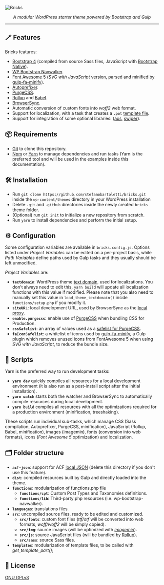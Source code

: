![Bricks](https://repository-images.githubusercontent.com/170774557/10d31c80-75ea-11eb-8adc-1b7b7d15f46c)


<div align="center">

_A modular WordPress starter theme powered by Bootstrap and Gulp_

---

</div>

## 🪄 Features

Bricks features:
- [Bootstrap 4](https://getbootstrap.com/) (compiled from source Sass files, JavaScript with [Bootstrap Native](https://github.com/thednp/bootstrap.native/)).
- [WP Bootstrap Navwalker](https://github.com/wp-bootstrap/wp-bootstrap-navwalker).
- [Font Awesome 5](https://fontawesome.com/) (_SVG with JavaScript_ version, parsed and minified by [gulp-fa-minify](https://github.com/FA-Minify/gulp-fa-minify)).
- [Autoprefixer](https://autoprefixer.github.io/).
- [PurgeCSS](https://purgecss.com/).
- [Rollup](https://www.rollupjs.org/) and [Babel](https://babeljs.io/).
- [BrowserSync](https://www.browsersync.io/).
- Automatic conversion of custom fonts into *woff2* web format.
- Support for localization, with a task that creates a `.pot` [template file](https://developer.wordpress.org/themes/functionality/internationalization/).
- Support for integration of some optional libraries: ([aos](https://michalsnik.github.io/aos/), [swiper](https://swiperjs.com/)).

## 📦 Requirements

- [Git](https://git-scm.com/) to clone this repository.
- [Npm](https://nodejs.org/) or [Yarn](https://yarnpkg.com/) to manage dependencies and run tasks (Yarn is the preferred tool and will be used in the examples inside this documentation).
## 🛠️ Installation

- Run `git clone https://github.com/stefanobartoletti/bricks.git` inside the `wp-content/themes` directory in your WordPress installation
- Delete `.git` and `.github` directories inside the newly created `bricks` theme folder.
- (Optional) run `git init` to initialize a new repository from scratch.
- Run `yarn` to install dependencies and perform the initial setup.

## ⚙️ Configuration

Some configuration variables are available in `bricks.config.js`.
Options listed under *Project Variables* can be edited on a per-project basis, while *Path Variables* define paths used by Gulp tasks and they usually should be left unmodified.

*Project Variables* are:

- **`textdomain`**: WordPress theme [text domain](https://developer.wordpress.org/themes/functionality/internationalization/#text-domain), used for localizations. You don't always need to edit this, `yarn build` will update all localization functions with this value if modified. Please note that you also need to manually set this value in `load_theme_textdomain()` inside `functions/setup.php` if you modify it.
- **`siteURL`**: local development URL, used by BrowserSync as the [local proxy](https://www.browsersync.io/docs/api#api-init).
- **`enable.purgecss`**: enable use of [PurgeCSS](https://purgecss.com/) when bundling CSS for Production.
- **`cssSafelist`**: an array of values used as a [safelist for PurgeCSS](https://purgecss.com/safelisting.html).
- **`faIconSafelist`**: a whitelist of icons used by [gulp-fa-minify](https://github.com/FA-Minify/gulp-fa-minify), a Gulp plugin which removes unused icons from FontAwesome 5 when using _SVG with JavaScript_, to reduce the bundle size.

## 📜 Scripts

Yarn is the preferred way to run development tasks:
- **`yarn dev`** quickly compiles all resources for a local development environment (it is also run as a post-install script after the initial installation).
- **`yarn watch`** starts both the watcher and BrowserSync to automatically compile resources during local development.
- **`yarn build`** compiles all resources with all the optimizations required for a production environment (minification, treeshaking).

These scripts run individual sub-tasks, which manage CSS (Sass compilation, Autoprefixer, PurgeCSS, minification), JavaScript (Rollup, Babel, minification), images (imagemin), fonts (conversion into web formats), icons (*Font Awesome 5* optimization) and localization.
  
## 🗂️ Folder structure

- **`acf-json`**: support for ACF [local JSON](https://www.advancedcustomfields.com/resources/local-json/) (delete this directory if you don't use this feature).
- **`dist`**: compiled resources built by Gulp and directly loaded into the theme.
- **`functions`**: modularization of functions.php file
  - **`functions/cpt`**: Custom Post Types and Taxonomies definitions.
  - **`functions/lib`**: Third-party php resources (i.e. wp-bootstrap-navwalker).
- **`languages`**: translations files.
- **`src`**: uncompiled source files, ready to be edited and customized.
  - **`src/fonts`**: custom font files (*ttf/otf* will be converted into web formats, *woff/woff2* will be simply copied).
  - **`src/img`**: source images (will be optimized with [_imagemin_](https://github.com/sindresorhus/gulp-imagemin)).
  - **`src/js`**: source JavaScript files (will be bundled by [Rollup](https://www.rollupjs.org)).
  - **`src/sass`**: source Sass files.
- **`templates`**: modularization of template files, to be called with *get_template_part()*;

## 📝 License

[GNU GPLv3](https://github.com/stefanobartoletti/bricks/blob/master/LICENSE.txt)